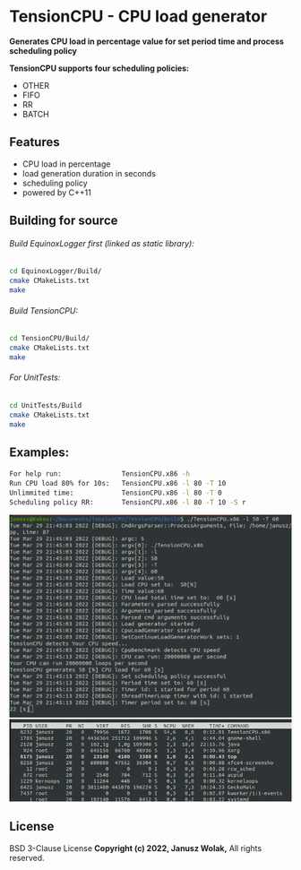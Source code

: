# TensionCPU - CPU load generator
**Generates CPU load in percentage value for set period time and process scheduling policy**

**TensionCPU supports four scheduling policies:**
- OTHER 
- FIFO
- RR
- BATCH

## Features

- CPU load in percentage
- load generation duration in seconds
- scheduling policy
- powered by C++11


## Building for source

###### Build EquinoxLogger first (linked as static library):

```sh
cd EquinoxLogger/Build/
cmake CMakeLists.txt
make
```

###### Build TensionCPU:

```sh
cd TensionCPU/Build/
cmake CMakeLists.txt
make
```

###### For UnitTests:

```sh
cd UnitTests/Build
cmake CMakeLists.txt
make
```
## Examples:
```sh
For help run:               TensionCPU.x86 -h
Run CPU load 80% for 10s:   TensionCPU.x86 -l 80 -T 10
Unlimmited time:            TensionCPU.x86 -l 80 -T 0
Scheduling policy RR:       TensionCPU.x86 -l 80 -T 10 -S r
```
![](https://github.com/jwolak/TensionCPU/blob/main/Screenshot.png?raw=true)
![](https://github.com/jwolak/TensionCPU/blob/main/Screenshot_top.png?raw=true)

## License

BSD 3-Clause License
**Copyright (c) 2022, Janusz Wolak,**
All rights reserved.
